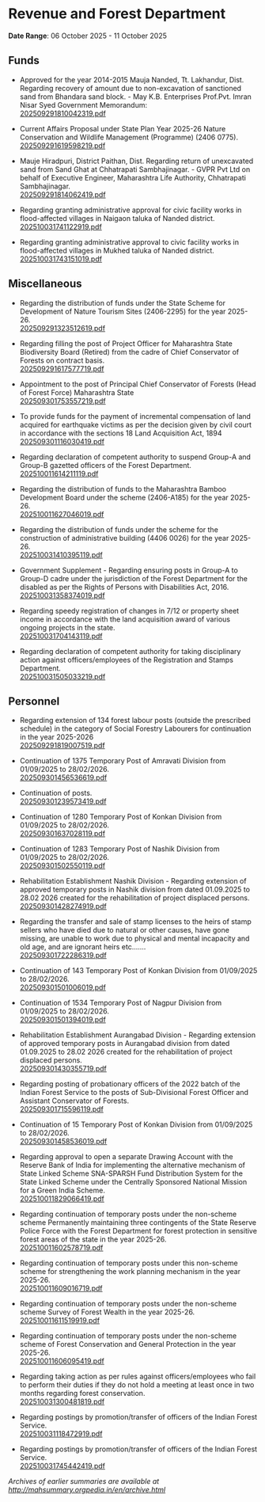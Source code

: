 # Revenue and Forest Department

**Date Range**: 06 October 2025 - 11 October 2025


## Funds
- Approved for the year 2014-2015 Mauja Nanded, Tt. Lakhandur, Dist. Regarding recovery of amount due to non-excavation of sanctioned sand from Bhandara sand block. - May K.B. Enterprises Prof.Pvt. Imran Nisar Syed  Government Memorandum:\
  [202509291810042319.pdf](https://gr.maharashtra.gov.in/Site/Upload/Government%20Resolutions/English/202509291810042319.pdf)

- Current Affairs Proposal under State Plan Year 2025-26 Nature Conservation and Wildlife Management (Programme) (2406 0775).\
  [202509291619598219.pdf](https://gr.maharashtra.gov.in/Site/Upload/Government%20Resolutions/English/202509291619598219.pdf)

- Mauje Hiradpuri, District Paithan, Dist. Regarding return of unexcavated sand from Sand Ghat at Chhatrapati Sambhajinagar. - GVPR Pvt Ltd on behalf of Executive Engineer, Maharashtra Life Authority, Chhatrapati Sambhajinagar.\
  [202509291814062419.pdf](https://gr.maharashtra.gov.in/Site/Upload/Government%20Resolutions/English/202509291814062419.pdf)

- Regarding granting administrative approval for civic facility works in flood-affected villages in Naigaon taluka of Nanded district.\
  [202510031741122919.pdf](https://gr.maharashtra.gov.in/Site/Upload/Government%20Resolutions/English/202510031741122919....pdf)

- Regarding granting administrative approval to civic facility works in flood-affected villages in Mukhed taluka of Nanded district.\
  [202510031743151019.pdf](https://gr.maharashtra.gov.in/Site/Upload/Government%20Resolutions/English/202510031743151019.pdf)

## Miscellaneous
- Regarding the distribution of funds under the State Scheme for Development of Nature Tourism Sites (2406-2295) for the year 2025-26.\
  [202509291323512619.pdf](https://gr.maharashtra.gov.in/Site/Upload/Government%20Resolutions/English/202509291323512619.pdf)

- Regarding filling the post of Project Officer for Maharashtra State Biodiversity Board (Retired) from the cadre of Chief Conservator of Forests on contract basis.\
  [202509291617577719.pdf](https://gr.maharashtra.gov.in/Site/Upload/Government%20Resolutions/English/202509291617577719.pdf)

- Appointment to the post of Principal  Chief Conservator  of  Forests (Head of Forest  Force) Maharashtra State\
  [202509301753557219.pdf](https://gr.maharashtra.gov.in/Site/Upload/Government%20Resolutions/English/202509301753557219....pdf)

- To provide funds for the payment of incremental compensation of land acquired for earthquake victims as per the decision given by civil court in accordance with the sections 18 Land Acquisition Act, 1894\
  [202509301116030419.pdf](https://gr.maharashtra.gov.in/Site/Upload/Government%20Resolutions/English/202509301116030419.pdf)

- Regarding declaration of competent authority to suspend Group-A and Group-B gazetted officers of the Forest Department.\
  [202510011614211119.pdf](https://gr.maharashtra.gov.in/Site/Upload/Government%20Resolutions/English/202510011614211119.pdf)

- Regarding the distribution of funds to the Maharashtra Bamboo Development Board under the scheme (2406-A185) for the year 2025-26.\
  [202510011627046019.pdf](https://gr.maharashtra.gov.in/Site/Upload/Government%20Resolutions/English/202510011627046019.pdf)

- Regarding the distribution of funds under the scheme for the construction of administrative building (4406 0026) for the year 2025-26.\
  [202510031410395119.pdf](https://gr.maharashtra.gov.in/Site/Upload/Government%20Resolutions/English/202510031410395119.pdf)

- Government Supplement - Regarding ensuring posts in Group-A to Group-D cadre under the jurisdiction of the Forest Department for the disabled as per the Rights of Persons with Disabilities Act, 2016.\
  [202510031358374019.pdf](https://gr.maharashtra.gov.in/Site/Upload/Government%20Resolutions/English/202510031358374019.pdf)

- Regarding speedy registration of changes in 7/12 or property sheet income in accordance with the land acquisition award of various ongoing projects in the state.\
  [202510031704143119.pdf](https://gr.maharashtra.gov.in/Site/Upload/Government%20Resolutions/English/202510031704143119.pdf)

- Regarding declaration of competent authority for taking disciplinary action against officers/employees of the Registration and Stamps Department.\
  [202510031505033219.pdf](https://gr.maharashtra.gov.in/Site/Upload/Government%20Resolutions/English/202510031505033219.pdf)

## Personnel
- Regarding extension of 134 forest labour posts (outside the prescribed schedule) in the category of Social Forestry Labourers for continuation in the year 2025-2026\
  [202509291819007519.pdf](https://gr.maharashtra.gov.in/Site/Upload/Government%20Resolutions/English/202509291819007519.pdf)

- Continuation of 1375 Temporary Post of Amravati  Division from 01/09/2025  to 28/02/2026.\
  [202509301456536619.pdf](https://gr.maharashtra.gov.in/Site/Upload/Government%20Resolutions/English/202509301456536619.pdf)

- Continuation of posts.\
  [202509301239573419.pdf](https://gr.maharashtra.gov.in/Site/Upload/Government%20Resolutions/English/202509301239573419.pdf)

- Continuation of 1280 Temporary Post of Konkan  Division from 01/09/2025  to 28/02/2026.\
  [202509301637028119.pdf](https://gr.maharashtra.gov.in/Site/Upload/Government%20Resolutions/English/202509301637028119.pdf)

- Continuation of 1283 Temporary Post of Nashik  Division from 01/09/2025  to 28/02/2026.\
  [202509301502550119.pdf](https://gr.maharashtra.gov.in/Site/Upload/Government%20Resolutions/English/202509301502550119.pdf)

- Rehabilitation Establishment Nashik Division - Regarding extension of approved temporary posts in Nashik division from dated 01.09.2025 to 28.02 2026 created for the rehabilitation of project displaced persons.\
  [202509301428274919.pdf](https://gr.maharashtra.gov.in/Site/Upload/Government%20Resolutions/English/202509301428274919.pdf)

- Regarding the transfer and sale of stamp licenses to the heirs of stamp sellers who have died due to natural or other causes, have gone missing, are unable to work due to physical and mental incapacity and old age, and are ignorant heirs etc.......\
  [202509301722286319.pdf](https://gr.maharashtra.gov.in/Site/Upload/Government%20Resolutions/English/202509301722286319.pdf)

- Continuation of 143 Temporary Post of Konkan  Division from 01/09/2025  to 28/02/2026.\
  [202509301501006019.pdf](https://gr.maharashtra.gov.in/Site/Upload/Government%20Resolutions/English/202509301501006019.pdf)

- Continuation of 1534 Temporary Post of Nagpur  Division from 01/09/2025  to 28/02/2026.\
  [202509301501394019.pdf](https://gr.maharashtra.gov.in/Site/Upload/Government%20Resolutions/English/202509301501394019.pdf)

- Rehabilitation Establishment Aurangabad Division - Regarding extension of approved temporary posts in Aurangabad division from dated 01.09.2025 to 28.02 2026 created for the rehabilitation of project displaced persons.\
  [202509301430355719.pdf](https://gr.maharashtra.gov.in/Site/Upload/Government%20Resolutions/English/202509301430355719.pdf)

- Regarding posting of probationary officers of the 2022 batch of the Indian Forest Service to the posts of Sub-Divisional Forest Officer and Assistant Conservator of Forests.\
  [202509301715596119.pdf](https://gr.maharashtra.gov.in/Site/Upload/Government%20Resolutions/English/202509301715596119.pdf)

- Continuation of 15 Temporary Post of Konkan  Division from 01/09/2025  to 28/02/2026.\
  [202509301458536019.pdf](https://gr.maharashtra.gov.in/Site/Upload/Government%20Resolutions/English/202509301458536019.pdf)

- Regarding approval to open a separate Drawing Account with the Reserve Bank of India for implementing the alternative mechanism of State Linked Scheme SNA-SPARSH Fund Distribution System for the State Linked Scheme under the Centrally Sponsored National Mission for a Green India Scheme.\
  [202510011829066419.pdf](https://gr.maharashtra.gov.in/Site/Upload/Government%20Resolutions/English/202510011829066419.pdf)

- Regarding continuation of temporary posts under the non-scheme scheme Permanently maintaining three contingents of the State Reserve Police Force with the Forest Department for forest protection in sensitive forest areas of the state in the year 2025-26.\
  [202510011602578719.pdf](https://gr.maharashtra.gov.in/Site/Upload/Government%20Resolutions/English/202510011602578719.pdf)

- Regarding continuation of temporary posts under this non-scheme scheme for strengthening the work planning mechanism in the year 2025-26.\
  [202510011609016719.pdf](https://gr.maharashtra.gov.in/Site/Upload/Government%20Resolutions/English/202510011609016719.pdf)

- Regarding continuation of temporary posts under the non-scheme scheme Survey of Forest Wealth in the year 2025-26.\
  [202510011611519919.pdf](https://gr.maharashtra.gov.in/Site/Upload/Government%20Resolutions/English/202510011611519919.pdf)

- Regarding continuation of temporary posts under the non-scheme scheme of Forest Conservation and General Protection in the year 2025-26.\
  [202510011606095419.pdf](https://gr.maharashtra.gov.in/Site/Upload/Government%20Resolutions/English/202510011606095419.pdf)

- Regarding taking action as per rules against officers/employees who fail to perform their duties if they do not hold a meeting at least once in two months regarding forest conservation.\
  [202510031300481819.pdf](https://gr.maharashtra.gov.in/Site/Upload/Government%20Resolutions/English/202510031300481819.pdf)

- Regarding postings by promotion/transfer of officers of the Indian Forest Service.\
  [202510031118472919.pdf](https://gr.maharashtra.gov.in/Site/Upload/Government%20Resolutions/English/202510031118472919....pdf)

- Regarding postings by promotion/transfer of officers of the Indian Forest Service.\
  [202510031745442419.pdf](https://gr.maharashtra.gov.in/Site/Upload/Government%20Resolutions/English/202510031745442419.pdf)


*Archives of earlier summaries are available at http://mahsummary.orgpedia.in/en/archive.html*